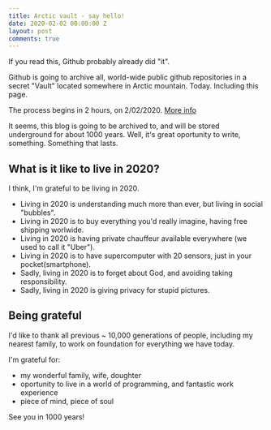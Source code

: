 ```yaml
---
title: Arctic vault - say hello!
date: 2020-02-02 00:00:00 Z
layout: post
comments: true
---
```


If you read this, Github probably already did "it".

Github is going to archive all, world-wide public github repositories in a secret "Vault" located somewhere in Arctic mountain. Today. Including this page. 

The process begins in 2 hours, on 2/02/2020. [More info](https://archiveprogram.github.com)

It seems, this blog is going to be archived to, and will be stored underground for about 1000 years. 
Well, it's great oportunity to write, something. Something that lasts. 

## What is it like to live in 2020?

I think, I'm grateful to be living in 2020. 

* Living in 2020 is understanding much more than ever, but living in social "bubbles".
* Living in 2020 is to buy everything you'd really imagine, having free shipping worlwide.
* Living in 2020 is having private chauffeur available everywhere (we used to call it "Uber").
* Living in 2020 is to have supercomputer with 20 sensors, just in your pocket(smartphone).
* Sadly, living in 2020 is to forget about God, and avoiding taking responsibility.
* Sadly, living in 2020 is giving privacy for stupid pictures.


## Being grateful

I'd like to thank all previous ~ 10,000 generations of people, including my nearest family, to work on foundation for everything we have today. 

I'm grateful for: 
* my wonderful family, wife, doughter 
* oportunity to live in a world of programming, and fantastic work experience
* piece of mind, piece of soul

See you in 1000 years!

